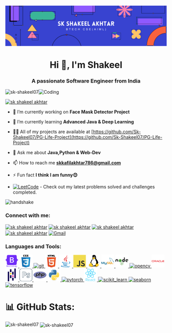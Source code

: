 ![logo](https://github.com/Sk-Shakeel07/Sk-Shakeel07/blob/main/sk%20shakeel%20akhtar%20(1).png)
<h1 align="center">Hi 👋, I'm  Shakeel</h1>
<h3 align="center">A passionate Software Engineer from India</h3>
<img align="right" alt="Coding" width="400" src="https://user-images.githubusercontent.com/55389276/140866485-8fb1c876-9a8f-4d6a-98dc-08c4981eaf70.gif">

<p align="left"> <img src="https://komarev.com/ghpvc/?username=sk-shakeel07&label=Profile%20views&color=0e75b6&style=flat" alt="sk-shakeel07" /> </p>

<p align="left"> <a href="https://x.com/shakeel_ak8487?t=dOg3MefwbkqEMGbj-YVDFg&s=09" target="blank"><img src="https://img.shields.io/twitter/follow/sk shakeel akhtar?logo=twitter&style=for-the-badge" alt="sk shakeel akhtar" /></a> </p>

- 🔭 I’m currently working on **Face Mask Detector Project**

- 🌱 I’m currently learning **Advanced Java & Deep Learning**

- 👨‍💻 All of my projects are available at [https://github.com/Sk-Shakeel07/PG-Life-Project](https://github.com/Sk-Shakeel07/PG-Life-Project)

- 💬 Ask me about **Java,Python & Web-Dev**

- 📫 How to reach me **skkafilakhtar786@gmail.com**

- ⚡ Fun fact **I think I am funny😊**
- [![LeetCode](https://img.shields.io/badge/LeetCode-FFA116?style=flat&logo=leetcode&logoColor=white)](https://leetcode.com/u/HIQG7JObbt/) - Check out my latest problems solved and challenges completed.

![handshake](https://user-images.githubusercontent.com/50038188/210223714-596ff4e6-1339-436f-84c0-2a1f149c1e1b.gif)

<h3 align="left">Connect with me:</h3>
<p align="left">
<a href="https://x.com/shakeel_ak8487?t=dOg3MefwbkqEMGbj-YVDFg&s=09" target="blank"><img align="center" src="https://raw.githubusercontent.com/rahuldkjain/github-profile-readme-generator/master/src/images/icons/Social/twitter.svg" alt="sk shakeel akhtar" height="30" width="40" /></a>
<a href="https://www.linkedin.com/in/sk-shakeel-akhtar-0a42a2354" target="blank"><img align="center" src="https://raw.githubusercontent.com/rahuldkjain/github-profile-readme-generator/master/src/images/icons/Social/linked-in-alt.svg" alt="sk shakeel akhtar" height="30" width="40" /></a>
<a href="https://www.facebook.com/share/1N2BtNUE3g/" target="blank"><img align="center" src="https://raw.githubusercontent.com/rahuldkjain/github-profile-readme-generator/master/src/images/icons/Social/facebook.svg" alt="sk shakeel akhtar" height="30" width="40" /></a>
<a href="https://www.instagram.com/skshakeelakhtar?igsh=cm9tN2Rudjd3MzBs" target="blank"><img align="center" src="https://raw.githubusercontent.com/rahuldkjain/github-profile-readme-generator/master/src/images/icons/Social/instagram.svg" alt="sk shakeel akhtar" height="30" width="40" /></a>
  <a href="https://mail.google.com/" target="_blank">
    <img align="center" src="https://www.pngmart.com/files/16/Gmail-Logo-PNG-Transparent-Image.png" alt="Gmail" height="30" width="40" />
</a>

</p>

<h3 align="left">Languages and Tools:</h3>
<p align="left"> <a href="https://getbootstrap.com" target="_blank" rel="noreferrer"> <img src="https://raw.githubusercontent.com/devicons/devicon/master/icons/bootstrap/bootstrap-plain-wordmark.svg" alt="bootstrap" width="40" height="40"/> </a> <a href="https://www.w3schools.com/css/" target="_blank" rel="noreferrer"> <img src="https://raw.githubusercontent.com/devicons/devicon/master/icons/css3/css3-original-wordmark.svg" alt="css3" width="40" height="40"/> </a> <a href="https://git-scm.com/" target="_blank" rel="noreferrer"> <img src="https://www.vectorlogo.zone/logos/git-scm/git-scm-icon.svg" alt="git" width="40" height="40"/> </a> <a href="https://www.w3.org/html/" target="_blank" rel="noreferrer"> <img src="https://raw.githubusercontent.com/devicons/devicon/master/icons/html5/html5-original-wordmark.svg" alt="html5" width="40" height="40"/> </a> <a href="https://www.java.com" target="_blank" rel="noreferrer"> <img src="https://raw.githubusercontent.com/devicons/devicon/master/icons/java/java-original.svg" alt="java" width="40" height="40"/> </a> <a href="https://developer.mozilla.org/en-US/docs/Web/JavaScript" target="_blank" rel="noreferrer"> <img src="https://raw.githubusercontent.com/devicons/devicon/master/icons/javascript/javascript-original.svg" alt="javascript" width="40" height="40"/> </a> <a href="https://www.linux.org/" target="_blank" rel="noreferrer"> <img src="https://raw.githubusercontent.com/devicons/devicon/master/icons/linux/linux-original.svg" alt="linux" width="40" height="40"/> </a> <a href="https://www.mysql.com/" target="_blank" rel="noreferrer"> <img src="https://raw.githubusercontent.com/devicons/devicon/master/icons/mysql/mysql-original-wordmark.svg" alt="mysql" width="40" height="40"/> </a> <a href="https://nodejs.org" target="_blank" rel="noreferrer"> <img src="https://raw.githubusercontent.com/devicons/devicon/master/icons/nodejs/nodejs-original-wordmark.svg" alt="nodejs" width="40" height="40"/> </a> <a href="https://opencv.org/" target="_blank" rel="noreferrer"> <img src="https://www.vectorlogo.zone/logos/opencv/opencv-icon.svg" alt="opencv" width="40" height="40"/> </a> <a href="https://www.oracle.com/" target="_blank" rel="noreferrer"> <img src="https://raw.githubusercontent.com/devicons/devicon/master/icons/oracle/oracle-original.svg" alt="oracle" width="40" height="40"/> </a> <a href="https://pandas.pydata.org/" target="_blank" rel="noreferrer"> <img src="https://raw.githubusercontent.com/devicons/devicon/2ae2a900d2f041da66e950e4d48052658d850630/icons/pandas/pandas-original.svg" alt="pandas" width="40" height="40"/> </a> <a href="https://www.photoshop.com/en" target="_blank" rel="noreferrer"> <img src="https://raw.githubusercontent.com/devicons/devicon/master/icons/photoshop/photoshop-line.svg" alt="photoshop" width="40" height="40"/> </a> <a href="https://www.php.net" target="_blank" rel="noreferrer"> <img src="https://raw.githubusercontent.com/devicons/devicon/master/icons/php/php-original.svg" alt="php" width="40" height="40"/> </a> <a href="https://www.python.org" target="_blank" rel="noreferrer"> <img src="https://raw.githubusercontent.com/devicons/devicon/master/icons/python/python-original.svg" alt="python" width="40" height="40"/> </a> <a href="https://pytorch.org/" target="_blank" rel="noreferrer"> <img src="https://www.vectorlogo.zone/logos/pytorch/pytorch-icon.svg" alt="pytorch" width="40" height="40"/> </a> <a href="https://reactjs.org/" target="_blank" rel="noreferrer"> <img src="https://raw.githubusercontent.com/devicons/devicon/master/icons/react/react-original-wordmark.svg" alt="react" width="40" height="40"/> </a> <a href="https://scikit-learn.org/" target="_blank" rel="noreferrer"> <img src="https://upload.wikimedia.org/wikipedia/commons/0/05/Scikit_learn_logo_small.svg" alt="scikit_learn" width="40" height="40"/> </a> <a href="https://seaborn.pydata.org/" target="_blank" rel="noreferrer"> <img src="https://seaborn.pydata.org/_images/logo-mark-lightbg.svg" alt="seaborn" width="40" height="40"/> </a> <a href="https://www.tensorflow.org" target="_blank" rel="noreferrer"> <img src="https://www.vectorlogo.zone/logos/tensorflow/tensorflow-icon.svg" alt="tensorflow" width="40" height="40"/> </a> </p>

# 📊 GitHub Stats:
<p><img align="left" src="https://github-readme-stats.vercel.app/api/top-langs?username=sk-shakeel07&show_icons=true&locale=en&layout=compact" alt="sk-shakeel07" /></p>

<p>&nbsp;<img align="center" src="https://github-readme-stats.vercel.app/api?username=sk-shakeel07&show_icons=true&locale=en" alt="sk-shakeel07" /></p>
